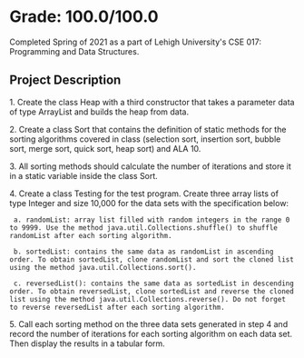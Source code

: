 # Grade: 100.0/100.0
Completed Spring of 2021 as a part of Lehigh University's CSE 017: Programming and Data Structures. 

## Project Description
1\. Create the class Heap with a third constructor that takes a parameter data of type ArrayList<E> and builds the heap from data.
  
  
2\. Create a class Sort that contains the definition of static methods for the sorting algorithms covered in class (selection sort, insertion sort, bubble sort, merge sort, quick sort, heap sort) and ALA 10.
  
  
3\. All sorting methods should calculate the number of iterations and store it in a static variable inside the class Sort.
  
  
4\. Create a class Testing for the test program. Create three array lists of type Integer and size 10,000 for the data sets with the specification below:
  
     a. randomList: array list filled with random integers in the range 0 to 9999. Use the method java.util.Collections.shuffle() to shuffle randomList after each sorting algorithm.
  
     b. sortedList: contains the same data as randomList in ascending order. To obtain sortedList, clone randomList and sort the cloned list using the method java.util.Collections.sort().
  
     c. reversedList(): contains the same data as sortedList in descending order. To obtain reversedList, clone sortedList and reverse the cloned list using the method java.util.Collections.reverse(). Do not forget to reverse reversedList after each sorting algorithm.

5\. Call each sorting method on the three data sets generated in step 4 and record the number of iterations for each sorting algorithm on each data set. Then display the results in a tabular form.
